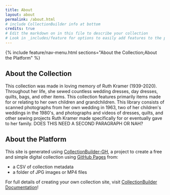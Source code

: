 ```yaml
---
title: About
layout: about
permalink: /about.html
# include CollectionBuilder info at bottom
credits: true
# Edit the markdown on in this file to describe your collection
# Look in _includes/feature for options to easily add features to the page
---
```


{% include feature/nav-menu.html sections="About the Collection;About the Platform" %}

## About the Collection
This collection was made in loving memory of Ruth Kramer (1939-2020).  Throughout her life, she sewed countless wedding dresses, day dresses, quilts, bags, and other items.  This collection features primarily items made for or relating to her own children and grandchildren.  This library consists of scanned photographs from her own wedding in 1963, two of her children's weddings in the 1980's, and photographs and videos of dresses, quilts, and other sewing projects Ruth Kramer made specifically for or eventually gave to her family.
DOES THIS NEED A SECOND PARAGRAPH OR NAH?

## About the Platform

This site is generated using [CollectionBuilder-GH](https://collectionbuilding.github.io/gh/), a project to create a free and simple digital collection using [GitHub Pages](https://pages.github.com/) from: 

- a CSV of collection metadata
- a folder of JPG images or MP4 files

For full details of creating your own collection site, visit [CollectionBuilder Documentation](https://collectionbuilder.github.io/cb-docs/)!


